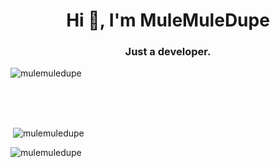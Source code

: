 <h1 align="center">Hi 👋, I'm MuleMuleDupe</h1>
<h3 align="center">Just a developer.</h3>
<p align="left"> <img src="https://komarev.com/ghpvc/?username=mulemuledupe&label=Profile%20views&color=0e75b6&style=flat" alt="mulemuledupe" /> </p>

<br>
<br>
<br>

<p>&nbsp;<img src="https://github-readme-stats.vercel.app/api?username=mulemuledupe&show_icons=true&theme=radical&locale=en" alt="mulemuledupe" /></p>

<p><img src="https://github-readme-streak-stats.herokuapp.com/?user=mulemuledupe&theme=radical" alt="mulemuledupe" /></p>
